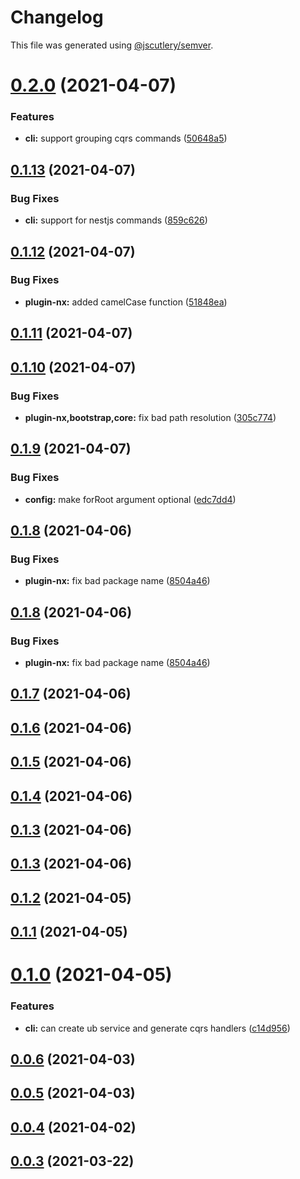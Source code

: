 # Changelog

This file was generated using [@jscutlery/semver](https://github.com/jscutlery/semver).

# [0.2.0](https://github.com/juicycleff/ultimate-backend/compare/v0.1.13...v0.2.0) (2021-04-07)


### Features

* **cli:** support grouping cqrs commands ([50648a5](https://github.com/juicycleff/ultimate-backend/commit/50648a51958b73d0663d79be25a45df16d245df2))



## [0.1.13](https://github.com/juicycleff/ultimate-backend/compare/v0.1.12...v0.1.13) (2021-04-07)

### Bug Fixes

- **cli:** support for nestjs commands ([859c626](https://github.com/juicycleff/ultimate-backend/commit/859c6263d7dec76be006358f000c4d5a783fda6a))

## [0.1.12](https://github.com/juicycleff/ultimate-backend/compare/v0.1.11...v0.1.12) (2021-04-07)

### Bug Fixes

- **plugin-nx:** added camelCase function ([51848ea](https://github.com/juicycleff/ultimate-backend/commit/51848ea6a78620400c9e62677684233ddf4be24a))

## [0.1.11](https://github.com/juicycleff/ultimate-backend/compare/v0.1.10...v0.1.11) (2021-04-07)

## [0.1.10](https://github.com/juicycleff/ultimate-backend/compare/v0.1.9...v0.1.10) (2021-04-07)

### Bug Fixes

- **plugin-nx,bootstrap,core:** fix bad path resolution ([305c774](https://github.com/juicycleff/ultimate-backend/commit/305c774e88344557ddb4db0bfb98df24dd64d063))

## [0.1.9](https://github.com/juicycleff/ultimate-backend/compare/v0.1.8...v0.1.9) (2021-04-07)

### Bug Fixes

- **config:** make forRoot argument optional ([edc7dd4](https://github.com/juicycleff/ultimate-backend/commit/edc7dd4faccfd9256ec45d38de5bf671bff0b28a))

## [0.1.8](https://github.com/juicycleff/ultimate-backend/compare/v0.1.7...v0.1.8) (2021-04-06)

### Bug Fixes

- **plugin-nx:** fix bad package name ([8504a46](https://github.com/juicycleff/ultimate-backend/commit/8504a46afd9080db1a211079eca22c793ddf237f))

## [0.1.8](https://github.com/juicycleff/ultimate-backend/compare/v0.1.7...v0.1.8) (2021-04-06)

### Bug Fixes

- **plugin-nx:** fix bad package name ([8504a46](https://github.com/juicycleff/ultimate-backend/commit/8504a46afd9080db1a211079eca22c793ddf237f))

## [0.1.7](https://github.com/juicycleff/ultimate-backend/compare/v0.1.6...v0.1.7) (2021-04-06)

## [0.1.6](https://github.com/juicycleff/ultimate-backend/compare/v0.1.5...v0.1.6) (2021-04-06)

## [0.1.5](https://github.com/juicycleff/ultimate-backend/compare/v0.1.4...v0.1.5) (2021-04-06)

## [0.1.4](https://github.com/juicycleff/ultimate-backend/compare/v0.1.3...v0.1.4) (2021-04-06)

## [0.1.3](https://github.com/juicycleff/ultimate-backend/compare/v0.1.2...v0.1.3) (2021-04-06)

## [0.1.3](https://github.com/juicycleff/ultimate-backend/compare/v0.1.2...v0.1.3) (2021-04-06)

## [0.1.2](https://github.com/juicycleff/ultimate-backend/compare/v0.1.1...v0.1.2) (2021-04-05)

## [0.1.1](https://github.com/juicycleff/ultimate-backend/compare/v0.1.0...v0.1.1) (2021-04-05)

# [0.1.0](https://github.com/juicycleff/ultimate-backend/compare/v0.0.6...v0.1.0) (2021-04-05)

### Features

- **cli:** can create ub service and generate cqrs handlers ([c14d956](https://github.com/juicycleff/ultimate-backend/commit/c14d956c07809416b97ae63ba1e05d708b7b8a8a))

## [0.0.6](https://github.com/juicycleff/ultimate-backend/compare/v0.0.5...v0.0.6) (2021-04-03)

## [0.0.5](https://github.com/juicycleff/ultimate-backend/compare/v0.0.4...v0.0.5) (2021-04-03)

## [0.0.4](https://github.com/juicycleff/ultimate-backend/compare/v0.0.3...v0.0.4) (2021-04-02)

## [0.0.3](https://github.com/juicycleff/ultimate-backend/compare/v0.0.2...v0.0.3) (2021-03-22)
